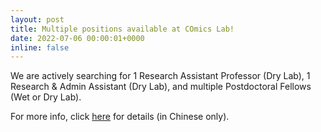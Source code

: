```yaml
---
layout: post
title: Multiple positions available at COmics Lab!
date: 2022-07-06 00:00:01+0000
inline: false
---
```


We are actively searching for 1 Research Assistant Professor (Dry Lab), 1 Research & Admin Assistant (Dry Lab), and multiple Postdoctoral Fellows (Wet or Dry Lab).

For more info, click [here](/assets/pdf/COmics_jobs_2022.pdf) for details (in Chinese only).